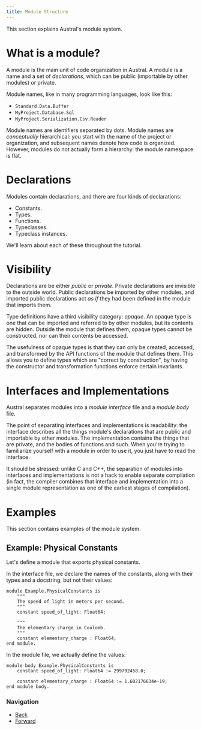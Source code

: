 ```yaml
---
title: Module Structure
---
```


This section explains Austral's module system.

# What is a module?

A module is the main unit of code organization in Austral. A module is a name
and a set of _declarations_, which can be public (importable by other modules)
or private.

Module names, like in many programming languages, look like this:

- `Standard.Data.Buffer`
- `MyProject.Database.Sql`
- `MyProject.Serialization.Csv.Reader`

Module names are identifiers separated by dots. Module names are _conceptually_
hierarchical: you start with the name of the project or organization, and
subsequent names denote how code is organized. However, modules do not actually
form a hierarchy: the module namespace is flat.

# Declarations

Modules contain declarations, and there are four kinds of declarations:

- Constants.
- Types.
- Functions.
- Typeclasses.
- Typeclass instances.

We'll learn about each of these throughout the tutorial.

# Visibility

Declarations are be either _public_ or _private_. Private declarations are
invisible to the outside world. Public declarations be imported by other
modules, and imported public declarations act _as if_ they had been defined in
the module that imports them.

Type definitions have a third visibility category: _opaque_. An opaque type is
one that can be imported and referred to by other modules, but its contents are
hidden. Outside the module that defines them, opaque types cannot be
constructed, nor can their contents be accessed.

The usefulness of opaque types is that they can only be created, accessed, and
transformed by the API functions of the module that defines them. This allows
you to define types which are "correct by construction", by having the
constructor and transformation functions enforce certain invariants.

# Interfaces and Implementations

Austral separates modules into a _module interface_ file and a _module body_
file.

The point of separating interfaces and implementations is readability: the
interface describes all the things module's declarations that are public and
importable by other modules. The implementation contains the things that are
private, and the bodies of functions and such. When you're trying to familiarize
yourself with a module in order to use it, you just have to read the
interface.

It should be stressed: unlike C and C++, the separation of modules into
interfaces and implementations is not a hack to enable separate compilation (in
fact, the compiler combines that interface and implementation into a single
module representation as one of the earliest stages of compilation).

# Examples

This section contains examples of the module system.

## Example: Physical Constants

Let's define a module that exports physical constants.

In the interface file, we declare the names of the constants, along with their
types and a docstring, but not their values:

```austral
module Example.PhysicalConstants is
    """
    The speed of light in meters per second.
    """
    constant speed_of_light: Float64;

    """
    The elementary charge in Coulomb.
    """
    constant elementary_charge : Float64;
end module.
```

In the module file, we actually define the values:

```austral
module body Example.PhysicalConstants is
    constant speed_of_light: Float64 := 299792458.0;

    constant elementary_charge : Float64 := 1.602176634e-19;
end module body.
```

### Navigation

- [Back](/tutorial/hello-world)
- [Forward](/tutorial/basic-types)
